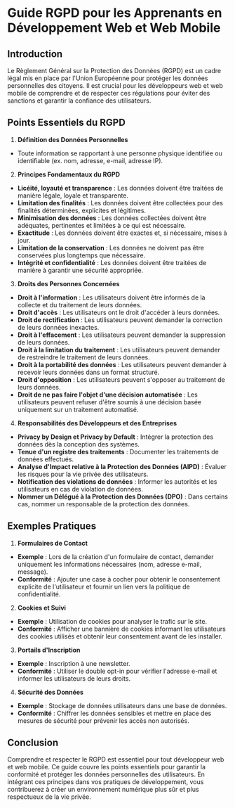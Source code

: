 # Guide RGPD pour les Apprenants en Développement Web et Web Mobile

## Introduction

Le Règlement Général sur la Protection des Données (RGPD) est un cadre légal mis en place par l'Union Européenne pour protéger les données personnelles des citoyens. Il est crucial pour les développeurs web et web mobile de comprendre et de respecter ces régulations pour éviter des sanctions et garantir la confiance des utilisateurs.

## Points Essentiels du RGPD

1. **Définition des Données Personnelles**

- Toute information se rapportant à une personne physique identifiée ou identifiable (ex. nom, adresse, e-mail, adresse IP).

2. **Principes Fondamentaux du RGPD**

- **Licéité, loyauté et transparence** : Les données doivent être traitées de manière légale, loyale et transparente.
- **Limitation des finalités** : Les données doivent être collectées pour des finalités déterminées, explicites et légitimes.
- **Minimisation des données** : Les données collectées doivent être adéquates, pertinentes et limitées à ce qui est nécessaire.
- **Exactitude** : Les données doivent être exactes et, si nécessaire, mises à jour.
- **Limitation de la conservation** : Les données ne doivent pas être conservées plus longtemps que nécessaire.
- **Intégrité et confidentialité** : Les données doivent être traitées de manière à garantir une sécurité appropriée.

3. **Droits des Personnes Concernées**

- **Droit à l'information** : Les utilisateurs doivent être informés de la collecte et du traitement de leurs données.
- **Droit d'accès** : Les utilisateurs ont le droit d'accéder à leurs données.
- **Droit de rectification** : Les utilisateurs peuvent demander la correction de leurs données inexactes.
- **Droit à l'effacement** : Les utilisateurs peuvent demander la suppression de leurs données.
- **Droit à la limitation du traitement** : Les utilisateurs peuvent demander de restreindre le traitement de leurs données.
- **Droit à la portabilité des données** : Les utilisateurs peuvent demander à recevoir leurs données dans un format structuré.
- **Droit d'opposition** : Les utilisateurs peuvent s'opposer au traitement de leurs données.
- **Droit de ne pas faire l'objet d'une décision automatisée** : Les utilisateurs peuvent refuser d'être soumis à une décision basée uniquement sur un traitement automatisé.

4. **Responsabilités des Développeurs et des Entreprises**

- **Privacy by Design et Privacy by Default** : Intégrer la protection des données dès la conception des systèmes.
- **Tenue d'un registre des traitements** : Documenter les traitements de données effectués.
- **Analyse d'Impact relative à la Protection des Données (AIPD)** : Évaluer les risques pour la vie privée des utilisateurs.
- **Notification des violations de données** : Informer les autorités et les utilisateurs en cas de violation de données.
- **Nommer un Délégué à la Protection des Données (DPO)** : Dans certains cas, nommer un responsable de la protection des données.

## Exemples Pratiques

1. **Formulaires de Contact**

- **Exemple** : Lors de la création d'un formulaire de contact, demander uniquement les informations nécessaires (nom, adresse e-mail, message).
- **Conformité** : Ajouter une case à cocher pour obtenir le consentement explicite de l'utilisateur et fournir un lien vers la politique de confidentialité.

2. **Cookies et Suivi**

- **Exemple** : Utilisation de cookies pour analyser le trafic sur le site.
- **Conformité** : Afficher une bannière de cookies informant les utilisateurs des cookies utilisés et obtenir leur consentement avant de les installer.

3. **Portails d'Inscription**

- **Exemple** : Inscription à une newsletter.
- **Conformité** : Utiliser le double opt-in pour vérifier l'adresse e-mail et informer les utilisateurs de leurs droits.

4. **Sécurité des Données**

- **Exemple** : Stockage de données utilisateurs dans une base de données.
- **Conformité** : Chiffrer les données sensibles et mettre en place des mesures de sécurité pour prévenir les accès non autorisés.

## Conclusion

Comprendre et respecter le RGPD est essentiel pour tout développeur web et web mobile. Ce guide couvre les points essentiels pour garantir la conformité et protéger les données personnelles des utilisateurs. En intégrant ces principes dans vos pratiques de développement, vous contribuerez à créer un environnement numérique plus sûr et plus respectueux de la vie privée.
